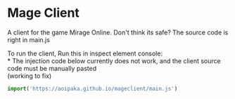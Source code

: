# Mage Client
A client for the game Mirage Online.
Don't think its safe? The source code is right in main.js

To run the client,
Run this in inspect element console:
<br>
\* The injection code below currently does not work, and the client source code must be manually pasted
<br>
(working to fix)
```js
import('https://aoipaka.github.io/mageclient/main.js')
```
